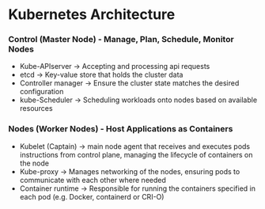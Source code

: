 # Kubernetes Architecture

### Control (Master Node) - Manage, Plan, Schedule, Monitor Nodes

- Kube-APIserver -> Accepting and processing api requests
- etcd -> Key-value store that holds the cluster data
- Controller manager -> Ensure the cluster state matches the desired configuration
- kube-Scheduler -> Scheduling workloads onto nodes based on available resources

### Nodes (Worker Nodes) - Host Applications as Containers

- Kubelet (Captain) -> main node agent that receives and executes pods instructions from control plane, managing the lifecycle of containers on the node
- Kube-proxy -> Manages networking of the nodes, ensuring pods to communicate with each other where needed
- Container runtime -> Responsible for running the containers specified in each pod (e.g. Docker, containerd or CRI-O)
